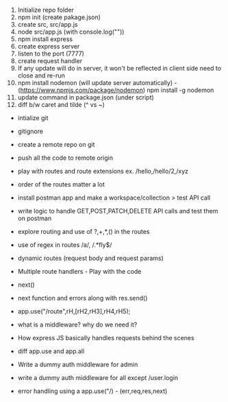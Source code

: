 1. Initialize repo folder
2. npm init (create pakage.json)
3. create src, src/app.js
4. node src/app.js (with console.log(""))
5. npm install express
6. create express server
7. listen to the port (7777)
8. create request handler
9. If any update will do in server, it won't be reflected in client side need to close and re-run
10. npm install nodemon (will update server automatically) - (https://www.npmjs.com/package/nodemon)
npm install -g nodemon
11. update command in package.json (under script)
12. diff b/w caret and tilde (^ vs ~)

- intialize git 
- gitignore
- create a remote repo on git
- push all the code to remote origin
- play with routes and route extensions ex. /hello,/hello/2,/xyz
- order of the routes matter a lot
- install postman app and make a workspace/collection > test API call
- write logic to handle GET,POST,PATCH,DELETE API calls and test them on postman
- explore routing and use of ?,+,*,() in the routes
- use of regex in routes /a/, /.*fly$/
- dynamic routes (request body and request params)

- Multiple route handlers - Play with the code
- next()
- next function and errors along with res.send()
- app.use("/route",rH,[rH2,rH3],rH4,rH5);
- what is a middleware? why do we need it?
- How express JS basically handles requests behind the scenes
- diff app.use and app.all
- Write a dummy auth middleware for admin
- write a dummy auth middleware for all except /user.login
- error handling using a app.use("/) - (err,req,res,next)